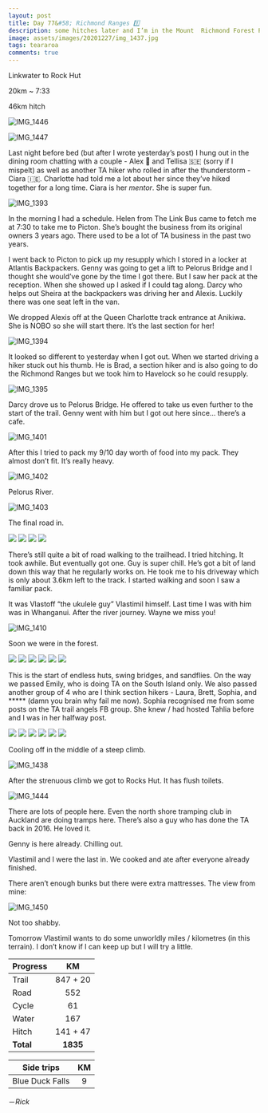 ```yaml
---
layout: post
title: Day 77&#58; Richmond Ranges 1️⃣ 
description: some hitches later and I’m in the Mount  Richmond Forest Park. Oh dear me. 
image: assets/images/20201227/img_1437.jpg
tags: teararoa
comments: true
---
```


Linkwater to Rock Hut

20km ~ 7:33

46km hitch

![IMG_1446](/assets/images/20201227/img_1446.jpg)

![IMG_1447](/assets/images/20201227/img_1447.jpg)

Last night before bed (but after I wrote yesterday’s post) I hung out in the dining room chatting with a couple - Alex 🏴󠁧󠁢󠁥󠁮󠁧󠁿 and Tellisa 🇸🇪 (sorry if I mispelt) as well as another TA hiker who rolled in after the thunderstorm - Ciara 🇮🇪. Charlotte had told me a lot about her since they’ve hiked together for a long time. Ciara is her _mentor_. She is super fun. 

![IMG_1393](/assets/images/20201227/img_1393.jpg)

In the morning I had a schedule. Helen from The Link Bus came to fetch me at 7:30 to take me to Picton. She’s bought the business from its original owners 3 years ago. There used to be a lot of TA business in the past two years. 

I went back to Picton to pick up my resupply which I stored in a locker at Atlantis Backpackers. Genny was going to get a lift to Pelorus Bridge and I thought she would’ve gone by the time I got there. But I saw her pack at the reception. When she showed up I asked if I could tag along. Darcy who helps out Sheira at the backpackers was driving her and Alexis. Luckily there was one seat left in the van. 

We dropped Alexis off at the Queen Charlotte track entrance at Anikiwa. She is NOBO so she will start there. It’s the last section for her! 

![IMG_1394](/assets/images/20201227/img_1394.jpg)

It looked so different to yesterday when I got out. When we started driving a hiker stuck out his thumb. He is Brad, a section hiker and is also going to do the Richmond Ranges but we took him to Havelock so he could resupply. 

![IMG_1395](/assets/images/20201227/img_1395.jpg)

Darcy drove us to Pelorus Bridge. He offered to take us even further to the start of the trail. Genny went with him but I got out here since... there’s a cafe. 

![IMG_1401](/assets/images/20201227/img_1401.jpg)

After this I tried to pack my 9/10 day worth of food into my pack. They almost don’t fit. It’s really heavy. 

![IMG_1402](/assets/images/20201227/img_1402.jpg)

Pelorus River. 

![IMG_1403](/assets/images/20201227/img_1403.jpg)

The final road in. 

<div class="gallery" data-columns="2">
  <img src="/assets/images/20201227/img_1404.jpg">
  <img src="/assets/images/20201227/img_1405.jpg">
  <img src="/assets/images/20201227/img_1406.jpg">
  <img src="/assets/images/20201227/img_1407.jpg">
</div>

There’s still quite a bit of road walking to the trailhead. I tried hitching. It took awhile. But eventually got one. Guy is super chill. He’s got a bit of land down this way that he regularly works on. He took me to his driveway which is only about 3.6km left to the track. I started walking and soon I saw a familiar pack. 

It was Vlastoff “the ukulele guy” Vlastimil himself. Last time I was with him was in Whanganui. After the river journey. Wayne we miss you!

![IMG_1410](/assets/images/20201227/img_1410.jpg)

Soon we were in the forest. 

<div class="gallery" data-columns="2">
  <img src="/assets/images/20201227/img_1412.jpg">
  <img src="/assets/images/20201227/img_1414.jpg">
  <img src="/assets/images/20201227/img_1416.jpg">
  <img src="/assets/images/20201227/img_1417.jpg">
  <img src="/assets/images/20201227/img_1419.jpg">
  <img src="/assets/images/20201227/img_1421.jpg">
</div>

This is the start of endless huts, swing bridges, and sandflies. On the way we passed Emily, who is doing TA on the South Island only. We also passed another group of 4 who are I think section hikers - Laura, Brett, Sophia, and ***** (damn you brain why fail me now). Sophia recognised me from some posts on the TA trail angels FB group. She knew / had hosted Tahlia before and I was in her halfway post. 

<div class="gallery" data-columns="2">
  <img src="/assets/images/20201227/img_1423.jpg">
  <img src="/assets/images/20201227/img_1428.jpg">
  <img src="/assets/images/20201227/img_1429.jpg">
  <img src="/assets/images/20201227/img_1432.jpg">
  <img src="/assets/images/20201227/img_1436.jpg">
  <img src="/assets/images/20201227/img_1437.jpg">
</div>

Cooling off in the middle of a steep climb. 

![IMG_1438](/assets/images/20201227/img_1438.jpg)

After the strenuous climb we got to Rocks Hut. It has flush toilets. 

![IMG_1444](/assets/images/20201227/img_1444.jpg)

There are lots of people here. Even the north shore tramping club in Auckland are doing tramps here. There’s also a guy who has done the TA back in 2016. He loved it. 

Genny is here already. Chilling out. 

Vlastimil and I were the last in. We cooked and ate after everyone already finished. 

There aren’t enough bunks but there were extra mattresses. The view from mine:

![IMG_1450](/assets/images/20201227/img_1450.jpg)

Not too shabby. 

Tomorrow Vlastimil wants to do some unworldly miles / kilometres (in this terrain). I don’t know if I can keep up but I will try a little. 

| Progress | KM |
| ---- |:----:|
| Trail | 847 + 20 |
| Road | 552 |
| Cycle | 61 |
| Water | 167 |
| Hitch | 141 + 47 |
| **Total** | **1835** |

| Side trips | KM |
| ---- |:----:|
| Blue Duck Falls | 9 |

－_Rick_